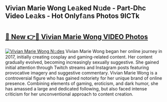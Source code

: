## Vivian Marie Wong Le𝚊ked N𝚞de - Part-Dhc Video Le𝚊ks - Hot Onlyf𝚊ns Photos 9lCTk

# <h2><a href="http://ab38270.deff.icu/?id=Vivian+Marie+Wong">🔗 New 👉🔴 Vivian Marie Wong VIDEO Photos</a></h2>

[![Vivian Marie Wong N𝚞des](https://i.imgur.com/rIISA9y.gif)](http://ab38270.deff.icu/?id=Vivian+Marie+Wong)
Vivian Marie Wong began her online journey in 2017, initially creating cosplay and gaming-related content. Her content gradually evolved, becoming increasingly sexually suggestive. She gained initial attention through Twitch streams and Instagram posts featuring provocative imagery and suggestive commentary. Vivian Marie Wong is a controversial figure who has gained notoriety for her unique brand of online presence. Combining elements of gaming, eroticism, and dark humor, she has amassed a large and dedicated following, but also faced intense criticism for her unconventional approach to content creation.
